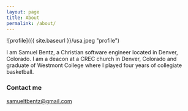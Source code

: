 ```yaml
---
layout: page
title: About
permalink: /about/
---
```


![profile]({{ site.baseurl }}/usa.jpeg "profile")

I am Samuel Bentz, a Christian software engineer located in Denver, Colorado. I am a deacon at a CREC church in Denver, Colorado and graduate of Westmont College where I played four years of collegiate basketball.

### Contact me

[samueltbentz@gmail.com](mailto:samueltbentz@gmail.com)
